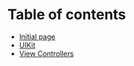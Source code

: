 # Table of contents

* [Initial page](README.md)
* [UIKit](uikit.md)
* [View Controllers](view-controllers.md)

